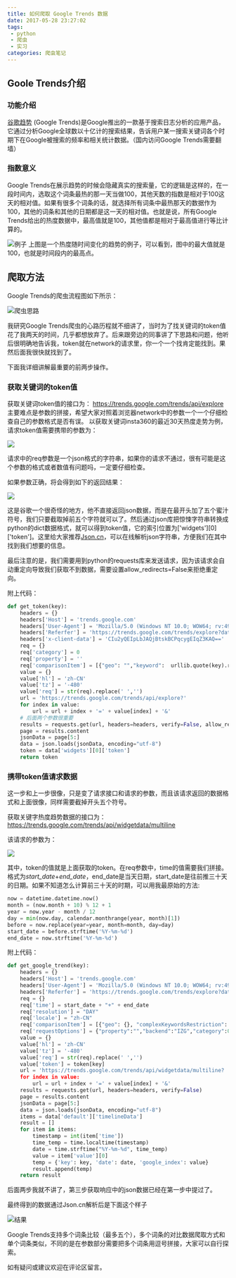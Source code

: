 ```yaml
---
title: 如何爬取 Google Trends 数据
date: 2017-05-28 23:27:02
tags: 
 - python 
 - 爬虫 
 - 实习
categories: 爬虫笔记
---
```

## Goole Trends介绍

### 功能介绍

[谷歌趋势](https://trends.google.com/trends/) (Google Trends)是Google推出的一款基于搜索日志分析的应用产品，它通过分析Google全球数以十亿计的搜索结果，告诉用户某一搜索关键词各个时期下在Google被搜索的频率和相关统计数据。（国内访问Google Trends需要翻墙）
<!-- more --> 
### 指数意义

Google Trends在展示趋势的时候会隐藏真实的搜索量，它的逻辑是这样的，在一段时间内，选取这个词条最热的那一天当做100，其他天数的指数是相对于100这天的相对值。如果有很多个词条的话，就选择所有词条中最热那天的数据作为100，其他的词条和其他的日期都是这一天的相对值。也就是说，所有Google Trends给出的热度数据中，最高值就是100，其他值都是相对于最高值进行等比计算的。

![例子](http://ww1.sinaimg.cn/large/006HJ39wgy1fg1imshjxyj30w90f2dge.jpg)
上图是一个热度随时间变化的趋势的例子，可以看到，图中的最大值就是100，也就是时间段内的最高点。

## 爬取方法

Google Trends的爬虫流程图如下所示：

![爬虫思路](http://ww3.sinaimg.cn/large/006HJ39wgy1fg1j952jphj30jh056gll.jpg)

我研究Google Trends爬虫的心路历程就不细讲了，当时为了找关键词的token值花了我两天的时间，几乎都想放弃了。后来跟旁边的同事讲了下思路和问题，他听后很明确地告诉我，token就在network的请求里，你一个一个找肯定能找到。果然后面我很快就找到了。

下面我详细讲解最重要的前两步操作。

### 获取关键词的token值

获取关键词token值的接口为： https://trends.google.com/trends/api/explore
主要难点是参数的拼接，希望大家对照着浏览器network中的参数一个一个仔细检查自己的参数格式是否有误。
以获取关键词insta360的最近30天热度走势为例，请求token值需要携带的参数为：

![](http://ww1.sinaimg.cn/large/006HJ39wgy1fg1jwbfqnxj30hy02edfo.jpg)

请求中的req参数是一个json格式的字符串，如果你的请求不通过，很有可能是这个参数的格式或者数值有问题吗，一定要仔细检查。

如果参数正确，将会得到如下的返回结果：

![](http://ww3.sinaimg.cn/large/006HJ39wgy1fg1k5fv5xqj30rk043dfs.jpg)

这是谷歌一个很奇怪的地方，他不直接返回json数据，而是在最开头加了五个蜜汁符号，我们只要截取掉前五个字符就可以了。然后通过json库把惊悚字符串转换成python的dict数据格式，就可以得到token值，它的索引位置为['widgets'][0]['token']。这里给大家推荐[Json.cn](http://json.cn/)，可以在线解析json字符串，方便我们在其中找到我们想要的信息。

最后注意的是，我们需要用到python的requests库来发送请求，因为该请求会自动重定向导致我们获取不到数据，需要设置allow_redirects=False来拒绝重定向。

附上代码：
``` python
def get_token(key):
    headers = {}
    headers['Host'] = 'trends.google.com'
    headers['User-Agent'] = 'Mozilla/5.0 (Windows NT 10.0; WOW64; rv:49.0) Gecko/20100101 Firefox/49.0'
    headers['Referfer'] = 'https://trends.google.com/trends/explore?date=today%201-m&q=' + urllib.quote(key)
    headers['x-client-data'] = 'CIu2yQEIpLbJAQjBtskBCPqcygEIqZ3KAQ=='
    req = {}
    req['category'] = 0
    req['property'] = ''
    req['comparisonItem'] = [{"geo": "","keyword":  urllib.quote(key).replace(' ', '+'),"time":"today+1-m"}]
    value = {}
    value['hl'] = 'zh-CN'
    value['tz'] = '-480'
    value['req'] = str(req).replace(' ','')
    url = 'https://trends.google.com/trends/api/explore?'
    for index in value:
        url = url + index + '=' + value[index] + '&'
    # 后面两个参数很重要
    results = requests.get(url, headers=headers, verify=False, allow_redirects=False)
    page = results.content
    jsonData = page[5:]
    data = json.loads(jsonData, encoding="utf-8")
    token = data['widgets'][0]['token']
    return token
```

### 携带token值请求数据

这一步和上一步很像，只是变了请求接口和请求的参数，而且该请求返回的数据格式和上面很像，同样需要截掉开头五个符号。

获取关键字热度趋势数据的接口为： https://trends.google.com/trends/api/widgetdata/multiline

该请求的参数为：

![](http://ww1.sinaimg.cn/large/006HJ39wgy1fg1kl7kek3j310802zaa2.jpg)

其中，token的值就是上面获取的token。在req参数中，time的值需要我们拼接。格式为*start_date*+*end_date*，end_date是当天日期，start_date是往前推三十天的日期。如果不知道怎么计算前三十天的时期，可以用我最原始的方法:
``` python
now = datetime.datetime.now()
month = (now.month + 10) % 12 + 1
year = now.year - month / 12
day = min(now.day, calendar.monthrange(year, month)[1])
before = now.replace(year=year, month=month, day=day)
start_date = before.strftime('%Y-%m-%d')
end_date = now.strftime('%Y-%m-%d')
```

附上代码：
``` python
def get_google_trend(key):
    headers = {}
    headers['Host'] = 'trends.google.com'
    headers['User-Agent'] = 'Mozilla/5.0 (Windows NT 10.0; WOW64; rv:49.0) Gecko/20100101 Firefox/49.0'
    headers['Referfer'] = 'https://trends.google.com/trends/explore?date=today%201-m&q=' + urllib.quote(key)
    req = {}
    req['time'] = start_date + "+" + end_date
    req['resolution'] = "DAY"
    req['locale'] = "zh-CN"
    req['comparisonItem'] = [{"geo": {}, "complexKeywordsRestriction": {"keyword": [{"type": "BROAD", "value": urllib.quote(key).replace(' ','+')}]}}]
    req['requestOptions'] = {"property":"","backend":"IZG","category":0}
    value = {}
    value['hl'] = 'zh-CN'
    value['tz'] = '-480'
    value['req'] = str(req).replace(' ','')
    value['token'] = token[key]
    url = 'https://trends.google.com/trends/api/widgetdata/multiline?
    for index in value:
        url = url + index + '=' + value[index] + '&'
    results = requests.get(url, headers=headers, verify=False)
    page = results.content
    jsonData = page[5:]
    data = json.loads(jsonData, encoding="utf-8")
    items = data['default']['timelineData']
    result = []
    for item in items:
        timestamp = int(item['time'])
        time_temp = time.localtime(timestamp)
        date = time.strftime("%Y-%m-%d", time_temp)
        value = item['value'][0]
        temp = {'key': key, 'date': date, 'google_index': value}
        result.append(temp)
    return result
```

后面两步我就不讲了，第三步获取响应中的json数据已经在第一步中提过了。

最终得到的数据通过Json.cn解析后是下面这个样子

![结果](http://ww1.sinaimg.cn/large/006HJ39wgy1fg1naam29nj30fl0dv3yu.jpg)

Google Trends支持多个词条比较（最多五个），多个词条的对比数据爬取方式和单个词条类似，不同的是在参数部分需要把多个词条用逗号拼接，大家可以自行探索。

如有疑问或建议欢迎在评论区留言。